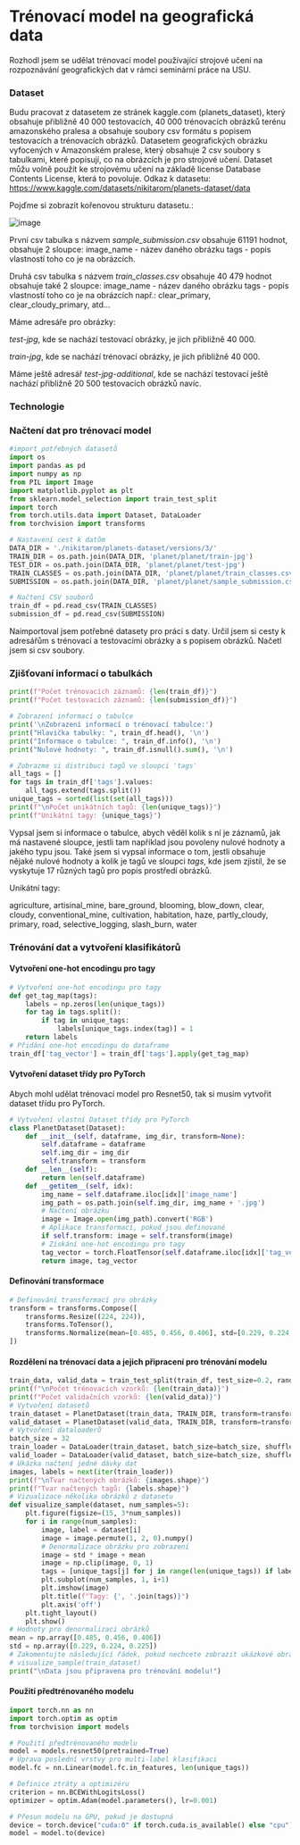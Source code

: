 # Trénovací model na geografická data
Rozhodl jsem se udělat trénovací model používající strojové učení na rozpoznávání geografických dat v rámci seminární práce na USU. 

### Dataset
Budu pracovat z datasetem ze stránek kaggle.com (planets_dataset), který obsahuje přibližně 40 000 testovacích, 40 000 trénovacích obrázků terénu amazonského pralesa a obsahuje soubory csv formátu s popisem testovacích a trénovacích obrázků. Datasetem geografických obrázku vyfocených v Amazonském pralese, který obsahuje 2 csv soubory s tabulkami, které popisují, co na obrázcích je pro strojové učení. Dataset můžu volně použít ke strojovému učení na základě license Database Contents License, která to povoluje. Odkaz k datasetu: https://www.kaggle.com/datasets/nikitarom/planets-dataset/data

Pojďme si zobrazit kořenovou strukturu datasetu.:

![image](https://github.com/user-attachments/assets/1fab1cc9-de39-4a88-a92f-6ae9f64b1def)

První csv tabulka s názvem *sample_submission.csv* obsahuje 61191 hodnot, obsahuje 2 sloupce:
image_name - název daného obrázku
tags - popis vlastností toho co je na obrázcích.

Druhá csv tabulka s názvem *train_classes.csv* obsahuje 40 479 hodnot obsahuje také 2 sloupce:
image_name - název daného obrázku
tags - popis vlastností toho co je na obrázcích např.: clear_primary, clear_cloudy_primary, atd...

Máme adresáře pro obrázky:

*test-jpg*, kde se nachází testovací obrázky, je jich přibližně 40 000. 

*train-jpg*, kde se nachází trénovací obrázky, je jich přibližně 40 000.

Máme ještě adresář *test-jpg-additional*, kde se nachází testovací ještě nachází přibližně 20 500 testovacích obrázků navíc. 

### Technologie

### Načtení dat pro trénovací model

```python
#import potřebných datasetů
import os
import pandas as pd
import numpy as np
from PIL import Image
import matplotlib.pyplot as plt
from sklearn.model_selection import train_test_split
import torch
from torch.utils.data import Dataset, DataLoader
from torchvision import transforms

# Nastavení cest k datům
DATA_DIR = './nikitarom/planets-dataset/versions/3/'
TRAIN_DIR = os.path.join(DATA_DIR, 'planet/planet/train-jpg')
TEST_DIR = os.path.join(DATA_DIR, 'planet/planet/test-jpg')
TRAIN_CLASSES = os.path.join(DATA_DIR, 'planet/planet/train_classes.csv')
SUBMISSION = os.path.join(DATA_DIR, 'planet/planet/sample_submission.csv')

# Načtení CSV souborů
train_df = pd.read_csv(TRAIN_CLASSES)
submission_df = pd.read_csv(SUBMISSION)
```
Naimportoval jsem potřebné datasety pro práci s daty. Určil jsem si cesty k adresářům s trénovací a testovacími obrázky a s popisem obrázků. Načetl jsem si csv soubory.

### Zjišťovaní informací o tabulkách
```python
print(f"Počet trénovacích záznamů: {len(train_df)}")
print(f"Počet testovacích záznamů: {len(submission_df)}")

# Zobrazení informací o tabulce
print('\nZobrazení informací o trénovací tabulce:')
print("Hlavička tabulky: ", train_df.head(), '\n')
print("Informace o tabulce: ", train_df.info(), '\n')
print("Nulové hodnoty: ", train_df.isnull().sum(), '\n')

# Zobrazme si distribuci tagů ve sloupci 'tags'
all_tags = []
for tags in train_df['tags'].values:
    all_tags.extend(tags.split())
unique_tags = sorted(list(set(all_tags)))
print(f"\nPočet unikátních tagů: {len(unique_tags)}")
print(f"Unikátní tagy: {unique_tags}")
```
Vypsal jsem si informace o tabulce, abych věděl kolik s ní je záznamů, jak má nastavené sloupce, jestli tam například jsou povoleny nulové hodnoty a jakého typu jsou. Také jsem si vypsal informace o tom, jestli obsahuje nějaké nulové hodnoty a kolik je tagů ve sloupci *tags*, kde jsem zjistil, že se vyskytuje 17 různých tagů pro popis prostředí obrázků. 

Unikátní tagy:

agriculture, artisinal_mine, bare_ground, blooming, blow_down, clear, cloudy, conventional_mine, cultivation, habitation, haze, partly_cloudy, primary, road, selective_logging, slash_burn, water
 
### Trénování dat a vytvoření klasifikátorů

#### Vytvoření one-hot encodingu pro tagy
```python
# Vytvoření one-hot encodingu pro tagy
def get_tag_map(tags):
    labels = np.zeros(len(unique_tags))
    for tag in tags.split():
        if tag in unique_tags:
            labels[unique_tags.index(tag)] = 1
    return labels
# Přidání one-hot encodingu do dataframe
train_df['tag_vector'] = train_df['tags'].apply(get_tag_map)
```
#### Vytvoření dataset třídy pro PyTorch 
Abych mohl udělat trénovací model pro Resnet50, tak si musím vytvořit dataset třídu pro PyTorch.
```python
# Vytvoření vlastní Dataset třídy pro PyTorch
class PlanetDataset(Dataset):
    def __init__(self, dataframe, img_dir, transform=None):
        self.dataframe = dataframe
        self.img_dir = img_dir
        self.transform = transform
    def __len__(self):
        return len(self.dataframe)
    def __getitem__(self, idx):
        img_name = self.dataframe.iloc[idx]['image_name']
        img_path = os.path.join(self.img_dir, img_name + '.jpg')
        # Načtení obrázku
        image = Image.open(img_path).convert('RGB')
        # Aplikace transformací, pokud jsou definované
        if self.transform: image = self.transform(image)
        # Získání one-hot encodingu pro tagy
        tag_vector = torch.FloatTensor(self.dataframe.iloc[idx]['tag_vector'])
        return image, tag_vector
```
#### Definování transformace
```python
# Definování transformací pro obrázky
transform = transforms.Compose([
    transforms.Resize((224, 224)),
    transforms.ToTensor(),
    transforms.Normalize(mean=[0.485, 0.456, 0.406], std=[0.229, 0.224, 0.225])
])
```
#### Rozdělení na trénovací data a jejich připracení pro trénování modelu
```python
train_data, valid_data = train_test_split(train_df, test_size=0.2, random_state=42)
print(f"\nPočet trénovacích vzorků: {len(train_data)}")
print(f"Počet validačních vzorků: {len(valid_data)}")
# Vytvoření datasetů
train_dataset = PlanetDataset(train_data, TRAIN_DIR, transform=transform)
valid_dataset = PlanetDataset(valid_data, TRAIN_DIR, transform=transform)
# Vytvoření dataloaderů
batch_size = 32
train_loader = DataLoader(train_dataset, batch_size=batch_size, shuffle=True, num_workers=4)
valid_loader = DataLoader(valid_dataset, batch_size=batch_size, shuffle=False, num_workers=4)
# Ukázka načtení jedné dávky dat
images, labels = next(iter(train_loader))
print(f"\nTvar načtených obrázků: {images.shape}")
print(f"Tvar načtených tagů: {labels.shape}")
# Vizualizace několika obrázků z datasetu
def visualize_sample(dataset, num_samples=5):
    plt.figure(figsize=(15, 3*num_samples))
    for i in range(num_samples):
        image, label = dataset[i]
        image = image.permute(1, 2, 0).numpy()
        # Denormalizace obrázku pro zobrazení
        image = std * image + mean
        image = np.clip(image, 0, 1)
        tags = [unique_tags[j] for j in range(len(unique_tags)) if label[j] == 1]
        plt.subplot(num_samples, 1, i+1)
        plt.imshow(image)
        plt.title(f"Tagy: {', '.join(tags)}")
        plt.axis('off')
    plt.tight_layout()
    plt.show()
# Hodnoty pro denormalizaci obrázků
mean = np.array([0.485, 0.456, 0.406])
std = np.array([0.229, 0.224, 0.225])
# Zakomentujte následující řádek, pokud nechcete zobrazit ukázkové obrázky
# visualize_sample(train_dataset)
print("\nData jsou připravena pro trénování modelu!")
```
#### Použití předtrénovaného modelu
```python
import torch.nn as nn
import torch.optim as optim
from torchvision import models

# Použití předtrénovaného modelu
model = models.resnet50(pretrained=True)
# Úprava poslední vrstvy pro multi-label klasifikaci
model.fc = nn.Linear(model.fc.in_features, len(unique_tags))

# Definice ztráty a optimizéru
criterion = nn.BCEWithLogitsLoss()
optimizer = optim.Adam(model.parameters(), lr=0.001)

# Přesun modelu na GPU, pokud je dostupná
device = torch.device("cuda:0" if torch.cuda.is_available() else "cpu")
model = model.to(device)
```
